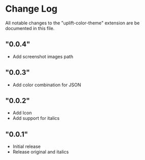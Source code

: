 # Change Log

All notable changes to the "uplift-color-theme" extension are be documented in this file.

## "0.0.4"

- Add screenshot images path

## "0.0.3"

- Add color combination for JSON

## "0.0.2"

- Add Icon
- Add support for italics

## "0.0.1"

- Initial release
- Release original and italics
